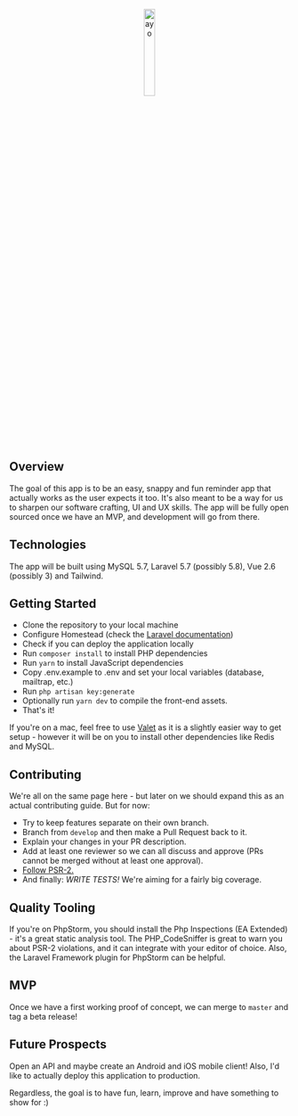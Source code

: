 <p align="center">
    <img title="ayo" width="20%" src="https://i.imgur.com/So0rxLO.png" />
</p>

## Overview
The goal of this app is to be an easy, snappy and fun reminder app that actually works as the user expects it too.
It's also meant to be a way for us to sharpen our software crafting, UI and UX skills.
The app will be fully open sourced once we have an MVP, and development will go from there.

## Technologies
The app will be built using MySQL 5.7, Laravel 5.7 (possibly 5.8), Vue 2.6 (possibly 3) and Tailwind.

## Getting Started
- Clone the repository to your local machine
- Configure Homestead (check the [Laravel documentation](https://laravel.com/docs/5.7/homestead))
- Check if you can deploy the application locally
- Run `composer install` to install PHP dependencies
- Run `yarn` to install JavaScript dependencies
- Copy .env.example to .env and set your local variables (database, mailtrap, etc.)
- Run `php artisan key:generate`
- Optionally run `yarn dev` to compile the front-end assets.
- That's it!

If you're on a mac, feel free to use [Valet](https://laravel.com/docs/5.7/valet) as it is a slightly easier way to get setup - however it will be on you to
install other dependencies like Redis and MySQL.

## Contributing
We're all on the same page here - but later on we should expand this as an actual contributing guide.
But for now:
- Try to keep features separate on their own branch.
- Branch from `develop` and then make a Pull Request back to it.
- Explain your changes in your PR description.
- Add at least one reviewer so we can all discuss and approve (PRs cannot be merged without at least one approval).
- [Follow PSR-2.](https://www.php-fig.org/psr/psr-2/)
- And finally: *WRITE TESTS!* We're aiming for a fairly big coverage.

## Quality Tooling
If you're on PhpStorm, you should install the Php Inspections (EA Extended) - it's a great static analysis tool.
The PHP_CodeSniffer is great to warn you about PSR-2 violations, and it can integrate with your editor of choice.
Also, the Laravel Framework plugin for PhpStorm can be helpful.

## MVP
Once we have a first working proof of concept, we can merge to `master` and tag a beta release!

## Future Prospects
Open an API and maybe create an Android and iOS mobile client!
Also, I'd like to actually deploy this application to production.

Regardless, the goal is to have fun, learn, improve and have something to show for :)

